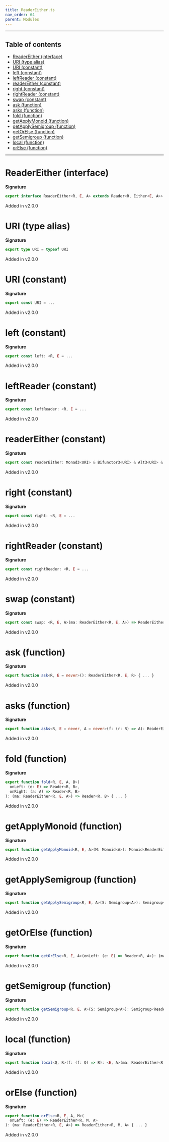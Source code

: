 ```yaml
---
title: ReaderEither.ts
nav_order: 64
parent: Modules
---
```


---

<h2 class="text-delta">Table of contents</h2>

- [ReaderEither (interface)](#readereither-interface)
- [URI (type alias)](#uri-type-alias)
- [URI (constant)](#uri-constant)
- [left (constant)](#left-constant)
- [leftReader (constant)](#leftreader-constant)
- [readerEither (constant)](#readereither-constant)
- [right (constant)](#right-constant)
- [rightReader (constant)](#rightreader-constant)
- [swap (constant)](#swap-constant)
- [ask (function)](#ask-function)
- [asks (function)](#asks-function)
- [fold (function)](#fold-function)
- [getApplyMonoid (function)](#getapplymonoid-function)
- [getApplySemigroup (function)](#getapplysemigroup-function)
- [getOrElse (function)](#getorelse-function)
- [getSemigroup (function)](#getsemigroup-function)
- [local (function)](#local-function)
- [orElse (function)](#orelse-function)

---

# ReaderEither (interface)

**Signature**

```ts
export interface ReaderEither<R, E, A> extends Reader<R, Either<E, A>> {}
```

Added in v2.0.0

# URI (type alias)

**Signature**

```ts
export type URI = typeof URI
```

Added in v2.0.0

# URI (constant)

**Signature**

```ts
export const URI = ...
```

Added in v2.0.0

# left (constant)

**Signature**

```ts
export const left: <R, E = ...
```

Added in v2.0.0

# leftReader (constant)

**Signature**

```ts
export const leftReader: <R, E = ...
```

Added in v2.0.0

# readerEither (constant)

**Signature**

```ts
export const readerEither: Monad3<URI> & Bifunctor3<URI> & Alt3<URI> & MonadThrow3<URI> = ...
```

Added in v2.0.0

# right (constant)

**Signature**

```ts
export const right: <R, E = ...
```

Added in v2.0.0

# rightReader (constant)

**Signature**

```ts
export const rightReader: <R, E = ...
```

Added in v2.0.0

# swap (constant)

**Signature**

```ts
export const swap: <R, E, A>(ma: ReaderEither<R, E, A>) => ReaderEither<R, A, E> = ...
```

Added in v2.0.0

# ask (function)

**Signature**

```ts
export function ask<R, E = never>(): ReaderEither<R, E, R> { ... }
```

Added in v2.0.0

# asks (function)

**Signature**

```ts
export function asks<R, E = never, A = never>(f: (r: R) => A): ReaderEither<R, E, A> { ... }
```

Added in v2.0.0

# fold (function)

**Signature**

```ts
export function fold<R, E, A, B>(
  onLeft: (e: E) => Reader<R, B>,
  onRight: (a: A) => Reader<R, B>
): (ma: ReaderEither<R, E, A>) => Reader<R, B> { ... }
```

Added in v2.0.0

# getApplyMonoid (function)

**Signature**

```ts
export function getApplyMonoid<R, E, A>(M: Monoid<A>): Monoid<ReaderEither<R, E, A>> { ... }
```

Added in v2.0.0

# getApplySemigroup (function)

**Signature**

```ts
export function getApplySemigroup<R, E, A>(S: Semigroup<A>): Semigroup<ReaderEither<R, E, A>> { ... }
```

Added in v2.0.0

# getOrElse (function)

**Signature**

```ts
export function getOrElse<R, E, A>(onLeft: (e: E) => Reader<R, A>): (ma: ReaderEither<R, E, A>) => Reader<R, A> { ... }
```

Added in v2.0.0

# getSemigroup (function)

**Signature**

```ts
export function getSemigroup<R, E, A>(S: Semigroup<A>): Semigroup<ReaderEither<R, E, A>> { ... }
```

Added in v2.0.0

# local (function)

**Signature**

```ts
export function local<Q, R>(f: (f: Q) => R): <E, A>(ma: ReaderEither<R, E, A>) => ReaderEither<Q, E, A> { ... }
```

Added in v2.0.0

# orElse (function)

**Signature**

```ts
export function orElse<R, E, A, M>(
  onLeft: (e: E) => ReaderEither<R, M, A>
): (ma: ReaderEither<R, E, A>) => ReaderEither<R, M, A> { ... }
```

Added in v2.0.0
